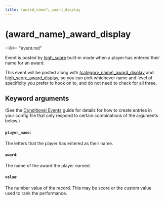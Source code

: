 ```yaml
---
title: (award_name)\_award_display
---
```


# (award_name)\_award_display


--8<-- "event.md"

Event is posted by [high_score](../config/high_score.md) built-in mode
when a player has entered their name for an award.

This event will be posted along with [(category_name)\_award_display](category_name_award_display.md)
and [high_score_award_display](high_score_award_display.md),
so you can pick whichever name and level of specificity you prefer to hook
on to, and do not need to check for all three.

## Keyword arguments

(See the [Conditional Events](overview/conditional.md)
guide for details for how to create entries in your config file that
only respond to certain combinations of the arguments below.)

#### `player_name`:

The letters that the player has entered as their name.

#### `award`:

The name of the award the player earned.

#### `value`:

The number value of the record. This may be score or the custom value used to rank the performance.
